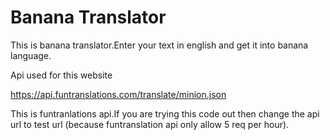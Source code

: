 # Banana Translator

This is banana translator.Enter your text in english and get it into banana language.

Api used for this website

https://api.funtranslations.com/translate/minion.json

This is funtranlations api.If you are trying this code out then change the api url to test url (because funtranslation api only allow 5 req per hour).